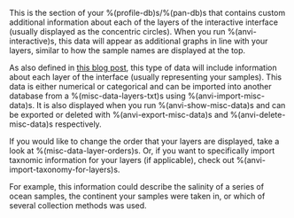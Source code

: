 This is the section of your %(profile-db)s/%(pan-db)s that contains custom additional information about each of the layers of the interactive interface (usually displayed as the concentric circles). When you run %(anvi-interactive)s, this data will appear as additional graphs in line with your layers, similar to how the sample names are displayed at the top. 

As also defined in [this blog post](http://merenlab.org/2017/12/11/additional-data-tables/#views-items-layers-orders-some-anvio-terminology), this type of data will include information about each layer of the interface (usually representing your samples). This data is either numerical or categorical and can be imported into another database from a %(misc-data-layers-txt)s using %(anvi-import-misc-data)s. It is also displayed when you run %(anvi-show-misc-data)s and can be exported or deleted with %(anvi-export-misc-data)s and %(anvi-delete-misc-data)s respectively. 

If you would like to change the order that your layers are displayed, take a look at %(misc-data-layer-orders)s. Or, if you want to specifically import taxnomic information for your layers (if applicable), check out %(anvi-import-taxonomy-for-layers)s.

For example, this information could describe the salinity of a series of ocean samples, the continent your samples were taken in, or which of several collection methods was used. 
